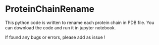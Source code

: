 # ProteinChainRename

This python code is written to rename each protein chain in PDB file. You can download the code and run it in jupyter notebook. 

If found any bugs or errors, please add as issue !  
